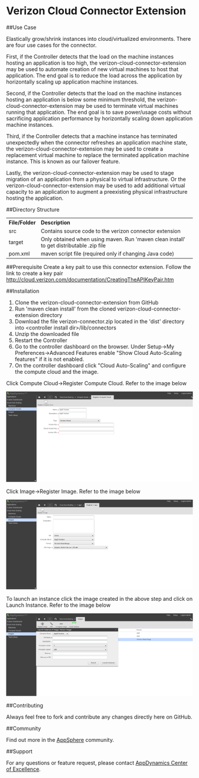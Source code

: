 Verizon Cloud Connector Extension
=================================

##Use Case

Elastically grow/shrink instances into cloud/virtualized environments. There are four use cases for the connector. 

First, if the Controller detects that the load on the machine instances hosting an application is too high, the verizon-cloud-connector-extension may be used to automate creation of new virtual machines to host that application. The end goal is to reduce the load across the application by horizontally scaling up application machine instances.

Second, if the Controller detects that the load on the machine instances hosting an application is below some minimum threshold, the verizon-cloud-connector-extension may be used to terminate virtual machines running that application. The end goal is to save power/usage costs without sacrificing application performance by horizontally scaling down application machine instances.

Third, if the Controller detects that a machine instance has terminated unexpectedly when the connector refreshes an application machine state, the verizon-cloud-connector-extension may be used to create a replacement virtual machine to replace the terminated application machine instance. This is known as our failover feature.

Lastly, the verizon-cloud-connector-extension may be used to stage migration of an application from a physical to virtual infrastructure. Or the verizon-cloud-connector-extension may be used to add additional virtual capacity to an application to augment a preexisting physical infrastructure hosting the application.   

##Directory Structure

<table><tbody>
<tr>
<th align="left"> File/Folder </th>
<th align="left"> Description </th>
</tr>
<tr>
<td class='confluenceTd'> src </td>
<td class='confluenceTd'> Contains source code to the verizon connector extension </td>
</tr>
<tr>
<td class='confluenceTd'> target </td>
<td class='confluenceTd'> Only obtained when using maven. Run 'maven clean install' to get distributable .zip file </td>
</tr>
<tr>
<td class='confluenceTd'> pom.xml </td>
<td class='confluenceTd'> maven script file (required only if changing Java code) </td>
</tr>
</tbody>
</table>

##Prerequisite
Create a key pait to use this connector extension. Follow the link to create a key pair
http://cloud.verizon.com/documentation/CreatingTheAPIKeyPair.htm


##Installation

1. Clone the verizon-cloud-connector-extension from GitHub
2. Run 'maven clean install' from the cloned verizon-cloud-connector-extension directory
3. Download the file verizon-connector.zip located in the 'dist' directory into \<controller install dir\>/lib/connectors
4. Unzip the downloaded file
5. Restart the Controller
6. Go to the controller dashboard on the browser. Under Setup->My Preferences->Advanced Features enable "Show Cloud Auto-Scaling features" if it is not enabled. 
7. On the controller dashboard click "Cloud Auto-Scaling" and configure the compute cloud and the image.

Click Compute Cloud->Register Compute Cloud. Refer to the image below

![alt tag](https://github.com/Appdynamics/verizon-cloud-connector-extension/raw/master/verizon_compute-cloud.png)

Click Image->Register Image. Refer to the image below

![alt tag](https://github.com/Appdynamics/verizon-cloud-connector-extension/raw/master/verizon_image.png)

To launch an instance click the image created in the above step and click on Launch Instance. Refer to the image below

![alt tag](https://github.com/Appdynamics/verizon-cloud-connector-extension/raw/master/verizon_launch_instance.png)


##Contributing

Always feel free to fork and contribute any changes directly here on GitHub.

##Community

Find out more in the [AppSphere]() community.

##Support

For any questions or feature request, please contact [AppDynamics Center of Excellence](mailto:ace-request@appdynamics.com).

